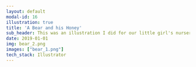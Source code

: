 ```yaml
---
layout: default
modal-id: 16
illustration: true
title: 'A Bear and his Honey'
sub_header: This was an illustration I did for our little girl's nursery.
date: 2019-01-01
img: bear_2.png
images: ["bear_1.png"]
tech_stack: Illustrator
---
```

